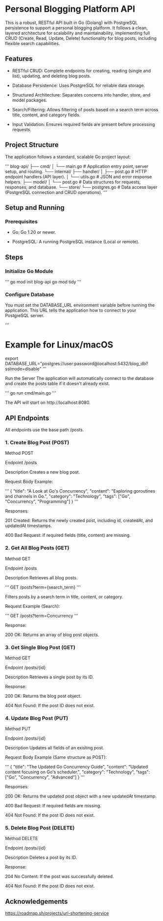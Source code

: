 # Personal Blogging Platform API

This is a robust, RESTful API built in Go (Golang) with PostgreSQL persistence to support a personal blogging platform. It follows a clean, layered architecture for scalability and maintainability, implementing full CRUD (Create, Read, Update, Delete) functionality for blog posts, including flexible search capabilities. 

## Features

- RESTful CRUD: Complete endpoints for creating, reading (single and list), updating, and deleting blog posts.

- Database Persistence: Uses PostgreSQL for reliable data storage.

- Structured Architecture: Separates concerns into handler, store, and model packages.

- Search/Filtering: Allows filtering of posts based on a search term across title, content, and category fields.

- Input Validation: Ensures required fields are present before processing requests.

## Project Structure

The application follows a standard, scalable Go project layout:

'''
blog-api/
├── cmd/
│   └── main.go           # Application entry point, server setup, and routing.
└── internal/
    ├── handler/
    │   ├── post.go       # HTTP endpoint handlers (API layer).
    │   └── utils.go      # JSON and error response helpers.
    ├── model/
    │   └── post.go       # Data structures for requests, responses, and database.
    └── store/
        └── postgres.go   # Data access layer (PostgreSQL connection and CRUD operations).
'''

## Setup and Running

### Prerequisites

- Go: Go 1.20 or newer.

- PostgreSQL: A running PostgreSQL instance (Local or remote).

## Steps

### Initialize Go Module

'''
go mod init blog-api
go mod tidy
'''

### Configure Database
You must set the DATABASE_URL environment variable before running the application. This URL tells the application how to connect to your PostgreSQL server.

'''
# Example for Linux/macOS
export DATABASE_URL="postgres://user:password@localhost:5432/blog_db?sslmode=disable"
'''

Run the Server
The application will automatically connect to the database and create the posts table if it doesn't already exist.

'''
go run cmd/main.go
'''

The API will start on http://localhost:8080.

## API Endpoints

All endpoints use the base path /posts.

### 1. Create Blog Post (POST)

Method          POST

Endpoint        /posts

Description     Creates a new blog post.

Request Body Example:

'''
{
  "title": "A Look at Go's Concurrency",
  "content": "Exploring goroutines and channels in Go.",
  "category": "Technology",
  "tags": ["Go", "Concurrency", "Programming"]
}
'''

Responses:

201 Created: Returns the newly created post, including id, createdAt, and updatedAt timestamps.

400 Bad Request: If required fields (title, content) are missing.

### 2. Get All Blog Posts (GET)

Method          GET

Endpoint        /posts

Description     Retrieves all blog posts.

'''
GET /posts?term={search_term}
'''

Filters posts by a search term in title, content, or category.

Request Example (Search):

'''
GET /posts?term=Concurrency
'''

Response:

200 OK: Returns an array of blog post objects.

### 3. Get Single Blog Post (GET)

Method          GET

Endpoint        /posts/{id}

Description     Retrieves a single post by its ID.


Response:

200 OK: Returns the blog post object.

404 Not Found: If the post ID does not exist.

### 4. Update Blog Post (PUT)

Method          PUT

Endpoint        /posts/{id}

Description     Updates all fields of an existing post.


Request Body Example (Same structure as POST):

'''
{
  "title": "The Updated Go Concurrency Guide",
  "content": "Updated content focusing on Go's scheduler.",
  "category": "Technology",
  "tags": ["Go", "Concurrency", "Advanced"]
}
'''

Responses:

200 OK: Returns the updated post object with a new updatedAt timestamp.

400 Bad Request: If required fields are missing.

404 Not Found: If the post ID does not exist.

### 5. Delete Blog Post (DELETE)

Method          DELETE

Endpoint        /posts/{id}

Description     Deletes a post by its ID.

Response:

204 No Content: If the post was successfully deleted.

404 Not Found: If the post ID does not exist.

## Acknowledgements
https://roadmap.sh/projects/url-shortening-service